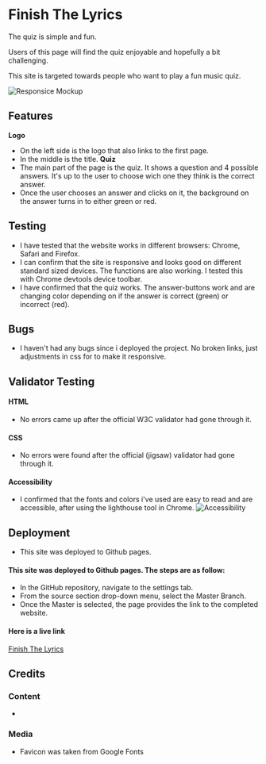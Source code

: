 # Finish The Lyrics

The quiz is simple and fun.  

Users of this page will find the quiz enjoyable and hopefully a bit challenging. 

This site is targeted towards people who want to play a fun music quiz. 

![Responsice Mockup]()

## Features 
__Logo__
- On the left side is the logo that also links to the first page.
- In the middle is the title.
__Quiz__ 
- The main part of the page is the quiz. It shows a question and 4 possible answers. It's up to the user to choose wich one they think is the correct answer.
- Once the user chooses an answer and clicks on it, the background on the answer turns in to either green or red. 
![]()

## Testing 
- I have tested that the website works in different browsers: Chrome, Safari and Firefox.
- I can confirm that the site is responsive and looks good on different standard sized devices. 
  The functions are also working. I tested this with Chrome devtools device toolbar.
- I have confirmed that the quiz works. The answer-buttons work and are changing color depending on if the answer is correct (green) or incorrect (red). 
## Bugs 
- I haven't had any bugs since i deployed the project. No broken links, just adjustments in css for to make it responsive.
## Validator Testing 
#### HTML
- No errors came up after the official W3C validator had gone through it.
#### CSS
- No errors were found after the official (jigsaw) validator had gone through it.
#### Accessibility
- I confirmed that the fonts and colors i've used are easy to read and are accessible, after using the lighthouse tool in Chrome.
![Accessibility]()

## Deployment 

- This site was deployed to Github pages. 
#### This site was deployed to Github pages. The steps are as follow:
- In the GitHub repository, navigate to the settings tab.
- From the source section drop-down menu, select the Master Branch.
- Once the Master is selected, the page provides the link to the completed website.

#### Here is a live link 
[Finish The Lyrics](https://felixiden1987.github.io/Quiz-Game/)

## Credits 
### Content 

- 

### Media 
- Favicon was taken from Google Fonts
